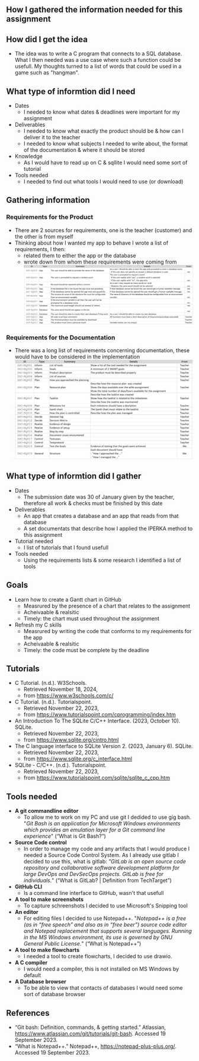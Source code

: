 ## How I gathered the information needed for this assignment

## How did I get the idea
* The idea was to write a C program that connects to a SQL database. What I then needed was a use case where such a function could be usefull. My thoughts turned to a list of words that could be used in a game such as "hangman".

## What type of informtion did I need
* Dates
  * I needed to know what dates & deadlines were important for my assignment
* Deliverables
  * I needed to know what exactly the product should be & how can I deliver it to the teacher
  * I needed to know what subjects I needed to write about, the format of the documentation & where it should be stored 
* Knowledge
  * As I would have to read up on C & sqllite I would need some sort of tutorial
* Tools needed
  * I needed to find out what tools I would need to use (or download)

## Gathering information
### Requirements for the Product
* There are 2 sources for requirements, one is the teacher (customer) and the other is from myself
* Thinking about how I wanted my app to behave I wrote a list of requirements, I then:
  * related them to either the app or the database 
  * wrote down from whom these requirements were coming from  
![requirements][product]

### Requirements for the Documentation
* There was a long list of requirements concerning documentation, these would have to be considered in the implementation
![requirements][documentation]


## What type of informtion did I gather
* Dates
  * The submission date was 30 of January given by the teacher, therefore all work & checks must be finished by this date
* Deliverables
  * An app that creates a database and an app that reads from that database
  * A set documentats that describe how I applied the IPERKA method to this assignment 
* Tutorial needed
  * I list of tutorials that I found usefull
* Tools needed
  * Using the requirements lists & some research I identified a list of tools

## Goals
* Learn how to create a Gantt chart in GitHub
  * Measrured by the presence of a chart that relates to the assignment
  * Acheivaable & realsitic
  * Timely: the chart must used throughout the assignment
* Refresh my C skills
  * Measrured by writing the code that conforms to my requirements for the app
  * Acheivaable & realsitic
  * Timely: the code must be complete by the deadline

## Tutorials
* C Tutorial. (n.d.). W3Schools. 
  * Retrieved November 18, 2024, 
  * from https://www.w3schools.com/c/
* C Tutorial. (n.d.). Tutorialspoint. 
  * Retrieved November 22, 2023, 
  * from https://www.tutorialspoint.com/cprogramming/index.htm
* An Introduction To The SQLite C/C++ Interface. (2023, October 10). SQLite.
  * Retrieved November 22, 2023, 
  * from https://www.sqlite.org/cintro.html
* The C language interface to SQLite Version 2. (2023, January 6). SQLite.
  * Retrieved November 22, 2023,
  * from https://www.sqlite.org/c_interface.html
* SQLite - C/C++. (n.d.). Tutorialspoint. 
  * Retrieved November 22, 2023, 
  * from https://www.tutorialspoint.com/sqlite/sqlite_c_cpp.htm

## Tools needed
* **A git commandline editor**
  * To allow me to work on my PC and use git I dedided to use gig bash. "_Git Bash is an application for Microsoft Windows environments which provides an emulation layer for a Git command line experience_" (“What is Git Bash?”)
* **Source Code control**
  * In order to manage my code and any artifacts that I would produce I needed a Source Code Control System. As I already use gitlab I decided to use this, what is gitlab: _"GitLab is an open source code repository and collaborative software development platform for large DevOps and DevSecOps projects. GitLab is free for individuals._" (“What is GitLab? | Definition from TechTarget”)
* **GitHub CLI**
  * Is a command line interface to GitHub, wasn't that usefull
* **A tool to make screenshots**
  * To capture schreenshots I decided to use Microsoft's Snipping tool
* **An editor**
  * For editing files I decided to use Notepad++. "_Notepad++ is a free (as in “free speech” and also as in “free beer”) source code editor and Notepad replacement that supports several languages. Running in the MS Windows environment, its use is governed by GNU General Public License._" (“What is Notepad++”)
* **A tool to make flowcharts**
  * I needed a tool to create flowcharts, I decided to use drawio.
* **A C compiler**
  * I would need a compiler, this is not installed on MS Windows by default
* **A Database browser**
  * To be able to view that contacts of databases I would need some sort of database browser



## References
* “Git bash: Definition, commands, & getting started.” Atlassian, https://www.atlassian.com/git/tutorials/git-bash. Accessed 19 September 2023.
* “What is Notepad++.” Notepad++, https://notepad-plus-plus.org/. Accessed 19 September 2023.




[documentation]: ../02_resources/images/analyze-requirements-documentation.JPG
[product]: ../02_resources/images/analyze-requirements-product.JPG